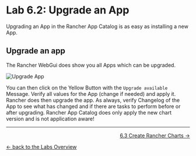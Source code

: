 # Lab 6.2: Upgrade an App

Upgrading an App in the Rancher App Catalog is as easy as installing a new App.

## Upgrade an app

The Rancher WebGui does show you all Apps which can be upgraded.

![Upgrade App](../resources/images/upgradeapp.png)

You can then click on the Yellow Button with the `Upgrade available` Message. Verify all values for the App (change if needed) and apply it. Rancher does then upgrade the app. As always, verify Changelog of the App to see what has changed and if there are tasks to perform before or after upgrading. Rancher App Catalog does only apply the new chart version and is not application aware!

---
<p width="100px" align="right"><a href="63_helmcharts.md">6.3 Create Rancher Charts →</a></p>

[← back to the Labs Overview](../README.md)
